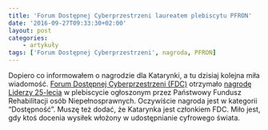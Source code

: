 ```yaml
---
title: 'Forum Dostępnej Cyberprzestrzeni laureatem plebiscytu PFRON'
date: '2016-09-27T09:33:30+02:00'
layout: post
categories:
    - artykuły
tags: ['Forum Dostępnej Cyberprzestrzeni', nagroda, PFRON]
---
```


Dopiero co informowałem o nagrodzie dla Katarynki, a tu dzisiaj kolejna miła wiadomość. [Forum Dostępnej Cyberprzestrzeni (FDC)](http://www.fdc.org.pl/) otrzymało [nagrodę Liderzy 25-lecia](http://www.pfron.org.pl/pl/wydarzenia/3366,Wyniki-konkursu-Liderzy-25-lecia.html) w plebiscycie ogłoszonym przez Państwowy Fundusz Rehabilitacji osób Niepełnosprawnych. Oczywiście nagroda jest w kategorii “Dostępność”. Muszę też dodać, że Katarynka jest członkiem FDC. Miło jest, gdy ktoś docenia wysiłek włożony w udostępnianie cyfrowego świata.
